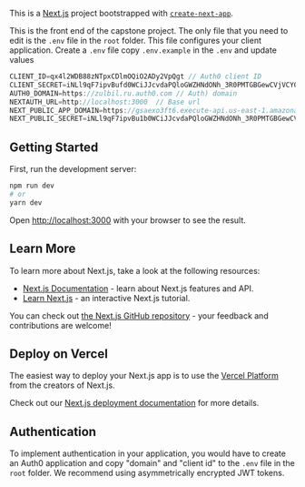 This is a [Next.js](https://nextjs.org/) project bootstrapped with [`create-next-app`](https://github.com/vercel/next.js/tree/canary/packages/create-next-app). 

This is the front end of the capstone project.
The only file that you need to edit is the `.env` file in the `root` folder. This file configures your client application. Create a `.env` file copy `.env.example` in the `.env` and update values

```ts
CLIENT_ID=qx4l2WDB88zNTpxCDlmOQiO2ADy2VpQgt // Auth0 client ID
CLIENT_SECRET=iNLl9qF7ipvBufd0WCiJJcvdaPQloGWZHNdONh_3R0PMTGBGewCVjVCY0ndog-x1 // Auth0 Secret
AUTH0_DOMAIN=https://zulbil.ru.auth0.com // Auth) domain
NEXTAUTH_URL=http://localhost:3000  // Base url
NEXT_PUBLIC_APP_DOMAIN=https://gsaexo3ft6.execute-api.us-east-1.amazonaws.com/dev // Backend serverless base url
NEXT_PUBLIC_SECRET=iNLl9qF7ipvBu1b0WCiJJcvdaPQloGWZHNdONh_3R0PMTGBGewCVmgVCY0ndog 

```

## Getting Started

First, run the development server:

```bash
npm run dev
# or
yarn dev
```

Open [http://localhost:3000](http://localhost:3000) with your browser to see the result.

## Learn More

To learn more about Next.js, take a look at the following resources:

- [Next.js Documentation](https://nextjs.org/docs) - learn about Next.js features and API.
- [Learn Next.js](https://nextjs.org/learn) - an interactive Next.js tutorial.

You can check out [the Next.js GitHub repository](https://github.com/vercel/next.js/) - your feedback and contributions are welcome!

## Deploy on Vercel

The easiest way to deploy your Next.js app is to use the [Vercel Platform](https://vercel.com/new?utm_medium=default-template&filter=next.js&utm_source=create-next-app&utm_campaign=create-next-app-readme) from the creators of Next.js.

Check out our [Next.js deployment documentation](https://nextjs.org/docs/deployment) for more details.


## Authentication

To implement authentication in your application, you would have to create an Auth0 application and copy "domain" and "client id" to the `.env` file in the `root` folder. We recommend using asymmetrically encrypted JWT tokens.
